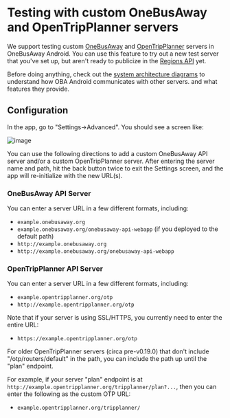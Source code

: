 # Testing with custom OneBusAway and OpenTripPlanner servers

We support testing custom [OneBusAway](https://github.com/OneBusAway/onebusaway-application-modules/wiki) and [OpenTripPlanner](http://www.opentripplanner.org/) servers in OneBusAway Android.  You can use
this feature to try out a new test server that you've set up, but aren't ready to publicize in the [Regions API](https://github.com/OneBusAway/onebusaway/wiki/Multi-Region) yet.

Before doing anything, check out the [system architecture diagrams](SYSTEM_ARCHITECTURE.md) to understand how OBA Android communicates with other servers. and what features they provide.
 
## Configuration

In the app, go to "Settings->Advanced".  You should see a screen like:

![image](https://cloud.githubusercontent.com/assets/928045/17785706/dc7f5d0e-654f-11e6-90d7-79792d31c4f8.png)

You can use the following directions to add a custom OneBusAway API server and/or a custom OpenTripPlanner
server.  After entering the server name and path, hit the back button twice to exit the Settings screen, and the app will re-initialize with the new URL(s).

### OneBusAway API Server

You can enter a server URL in a few different formats, including:

* `example.onebusaway.org`
* `example.onebusaway.org/onebusaway-api-webapp` (if you deployed to the default path)
* `http://example.onebusaway.org`
* `http://example.onebusaway.org/onebusaway-api-webapp`

### OpenTripPlanner API Server

You can enter a server URL in a few different formats, including:

* `example.opentripplanner.org/otp`
* `http://example.opentripplanner.org/otp`

Note that if your server is using SSL/HTTPS, you currently need to enter the entire URL:

* `https://example.opentripplanner.org/otp`

For older OpenTripPlanner servers (circa pre-v0.19.0) that don't include "/otp/routers/default" in the path, you can 
include the path up until the "plan" endpoint.

For example, if your server "plan" endpoint is at `http://example.opentripplanner.org/tripplanner/plan?...`, then you can enter the following as the custom OTP URL:

* `example.opentripplanner.org/tripplanner/`